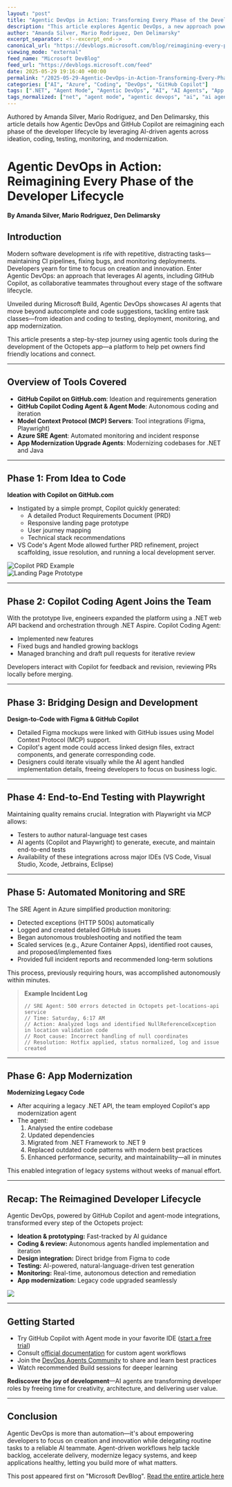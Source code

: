 ```yaml
---
layout: "post"
title: "Agentic DevOps in Action: Transforming Every Phase of the Developer Lifecycle with GitHub Copilot"
description: "This article explores Agentic DevOps, a new approach powered by AI agents and GitHub Copilot, that automates and enhances each phase of software development. Covering ideation, coding, integration, testing, monitoring, and modernization, it demonstrates the practical benefits of integrating autonomous AI agents into developer workflows."
author: "Amanda Silver, Mario Rodriguez, Den Delimarsky"
excerpt_separator: <!--excerpt_end-->
canonical_url: "https://devblogs.microsoft.com/blog/reimagining-every-phase-of-the-developer-lifecycle"
viewing_mode: "external"
feed_name: "Microsoft DevBlog"
feed_url: "https://devblogs.microsoft.com/feed"
date: 2025-05-29 19:16:40 +00:00
permalink: "/2025-05-29-Agentic-DevOps-in-Action-Transforming-Every-Phase-of-the-Developer-Lifecycle-with-GitHub-Copilot.html"
categories: ["AI", "Azure", "Coding", "DevOps", "GitHub Copilot"]
tags: [".NET", "Agent Mode", "Agentic DevOps", "AI", "AI Agents", "App Modernization", "Automation", "Azure", "Coding", "Coding Agent", "DevOps", "Figma Integration", "GitHub", "GitHub Copilot", "MCP", "News", "Playwright", "Software Development Lifecycle", "SRE Agent", "Visual Studio"]
tags_normalized: ["net", "agent mode", "agentic devops", "ai", "ai agents", "app modernization", "automation", "azure", "coding", "coding agent", "devops", "figma integration", "github", "github copilot", "mcp", "news", "playwright", "software development lifecycle", "sre agent", "visual studio"]
---
```


Authored by Amanda Silver, Mario Rodriguez, and Den Delimarsky, this article details how Agentic DevOps and GitHub Copilot are reimagining each phase of the developer lifecycle by leveraging AI-driven agents across ideation, coding, testing, monitoring, and modernization.<!--excerpt_end-->

# Agentic DevOps in Action: Reimagining Every Phase of the Developer Lifecycle

**By Amanda Silver, Mario Rodriguez, Den Delimarsky**

## Introduction

Modern software development is rife with repetitive, distracting tasks—maintaining CI pipelines, fixing bugs, and monitoring deployments. Developers yearn for time to focus on creation and innovation. Enter Agentic DevOps: an approach that leverages AI agents, including GitHub Copilot, as collaborative teammates throughout every stage of the software lifecycle.

Unveiled during Microsoft Build, Agentic DevOps showcases AI agents that move beyond autocomplete and code suggestions, tackling entire task classes—from ideation and coding to testing, deployment, monitoring, and app modernization.

This article presents a step-by-step journey using agentic tools during the development of the Octopets app—a platform to help pet owners find friendly locations and connect.

---

## Overview of Tools Covered

- **GitHub Copilot on GitHub.com**: Ideation and requirements generation
- **GitHub Copilot Coding Agent & Agent Mode**: Autonomous coding and iteration
- **Model Context Protocol (MCP) Servers**: Tool integrations (Figma, Playwright)
- **Azure SRE Agent**: Automated monitoring and incident response
- **App Modernization Upgrade Agents**: Modernizing codebases for .NET and Java

---

## Phase 1: From Idea to Code

**Ideation with Copilot on GitHub.com**

- Instigated by a simple prompt, Copilot quickly generated:
  - A detailed Product Requirements Document (PRD)
  - Responsive landing page prototype
  - User journey mapping
  - Technical stack recommendations
- VS Code's Agent Mode allowed further PRD refinement, project scaffolding, issue resolution, and running a local development server.

![Copilot PRD Example](https://devblogs.microsoft.com/wp-content/uploads/2025/05/Picture1-1.png)  
![Landing Page Prototype](https://devblogs.microsoft.com/wp-content/uploads/2025/05/Copilot-Prototype-Website.png)

---

## Phase 2: Copilot Coding Agent Joins the Team

With the prototype live, engineers expanded the platform using a .NET web API backend and orchestration through .NET Aspire. Copilot Coding Agent:

- Implemented new features
- Fixed bugs and handled growing backlogs
- Managed branching and draft pull requests for iterative review

Developers interact with Copilot for feedback and revision, reviewing PRs locally before merging.

---

## Phase 3: Bridging Design and Development

**Design-to-Code with Figma & GitHub Copilot**

- Detailed Figma mockups were linked with GitHub issues using Model Context Protocol (MCP) support.
- Copilot's agent mode could access linked design files, extract components, and generate corresponding code.
- Designers could iterate visually while the AI agent handled implementation details, freeing developers to focus on business logic.

---

## Phase 4: End-to-End Testing with Playwright

Maintaining quality remains crucial. Integration with Playwright via MCP allows:

- Testers to author natural-language test cases
- AI agents (Copilot and Playwright) to generate, execute, and maintain end-to-end tests
- Availability of these integrations across major IDEs (VS Code, Visual Studio, Xcode, Jetbrains, Eclipse)

---

## Phase 5: Automated Monitoring and SRE

The SRE Agent in Azure simplified production monitoring:

- Detected exceptions (HTTP 500s) automatically
- Logged and created detailed GitHub issues
- Began autonomous troubleshooting and notified the team
- Scaled services (e.g., Azure Container Apps), identified root causes, and proposed/implemented fixes
- Provided full incident reports and recommended long-term solutions

This process, previously requiring hours, was accomplished autonomously within minutes.

> **Example Incident Log**
> ```
> // SRE Agent: 500 errors detected in Octopets pet-locations-api service
> // Time: Saturday, 6:17 AM
> // Action: Analyzed logs and identified NullReferenceException in location validation code
> // Root cause: Incorrect handling of null coordinates
> // Resolution: Hotfix applied, status normalized, log and issue created
> ```

---

## Phase 6: App Modernization

**Modernizing Legacy Code**

- After acquiring a legacy .NET API, the team employed Copilot's app modernization agent
- The agent:
  1. Analysed the entire codebase
  2. Updated dependencies
  3. Migrated from .NET Framework to .NET 9
  4. Replaced outdated code patterns with modern best practices
  5. Enhanced performance, security, and maintainability—all in minutes

This enabled integration of legacy systems without weeks of manual effort.

---

## Recap: The Reimagined Developer Lifecycle

Agentic DevOps, powered by GitHub Copilot and agent-mode integrations, transformed every step of the Octopets project:

- **Ideation & prototyping:** Fast-tracked by AI guidance
- **Coding & review:** Autonomous agents handled implementation and iteration
- **Design integration:** Direct bridge from Figma to code
- **Testing:** AI-powered, natural-language-driven test generation
- **Monitoring:** Real-time, autonomous detection and remediation
- **App modernization:** Legacy code upgraded seamlessly

![](https://devblogs.microsoft.com/wp-content/uploads/2025/05/DevOps-Reimagned-Workflow.png)

---

## Getting Started

- Try GitHub Copilot with Agent mode in your favorite IDE ([start a free trial](https://github.com/features/copilot))
- Consult [official documentation](https://docs.github.com/copilot/agents) for custom agent workflows
- Join the [DevOps Agents Community](https://github.com/orgs/community/discussions/categories/copilot-agents) to share and learn best practices
- Watch recommended Build sessions for deeper learning

**Rediscover the joy of development**—AI agents are transforming developer roles by freeing time for creativity, architecture, and delivering user value.

---

## Conclusion

Agentic DevOps is more than automation—it's about empowering developers to focus on creation and innovation while delegating routine tasks to a reliable AI teammate. Agent-driven workflows help tackle backlog, accelerate delivery, modernize legacy systems, and keep applications healthy, letting you build more of what matters.

This post appeared first on "Microsoft DevBlog". [Read the entire article here](https://devblogs.microsoft.com/blog/reimagining-every-phase-of-the-developer-lifecycle)
